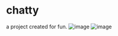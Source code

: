 # chatty
a project created for fun.
![image](https://user-images.githubusercontent.com/100120250/219953309-8a5430b8-8245-44a2-9915-f05a67f14b29.png)
![image](https://user-images.githubusercontent.com/100120250/219953957-20fa3c4a-be67-42bb-9ac0-97c5047ef60d.png)

